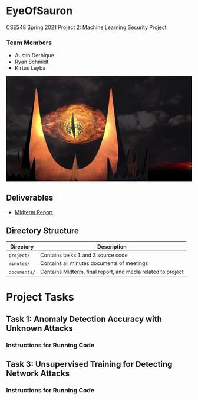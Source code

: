 # EyeOfSauron

CSE548 Spring 2021 Project 2: Machine Learning Security Project

### Team Members
- Austin Derbique
- Ryan Schmidt
- Kirtus Leyba

![Eye of Sauron](documents/sauron.jpg)

## Deliverables
- [Midterm Report](documents/midterm_report.pdf)


## Directory Structure
|Directory|Description|
|---------|-----------|
|`project/`|Contains tasks 1 and 3 source code|
|`minutes/`|Contains all minutes documents of meetings|
|`documents/`|Contains Midterm, final report, and media related to project|

# Project Tasks

## Task 1: Anomaly Detection Accuracy with Unknown Attacks 
### Instructions for Running Code

## Task 3: Unsupervised Training for Detecting Network Attacks
### Instructions for Running Code
